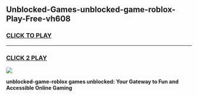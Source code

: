 
## Unblocked-Games-unblocked-game-roblox-Play-Free-vh608
<h3>
<a href="https://premium76.site?title=unblocked-game-roblox&ref=18A1">CLICK TO PLAY</a></h3>
<hr>

<h3>
<a href="https://premium76.site?title=unblocked-game-roblox&ref=18A1">CLICK 2 PLAY</a>
  
</h3>

<a href="https://premium76.site?title=unblocked-game-roblox&ref=18A1"><img src="https://clearcache.store/games.png"></a>


**unblocked-game-roblox games unblocked: Your Gateway to Fun and Accessible Online Gaming**
